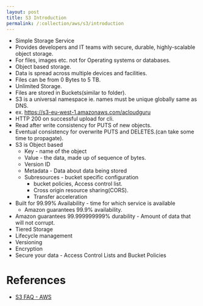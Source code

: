 ```yaml
---
layout: post
title: S3 Introduction
permalink: /:collection/aws/s3/introduction
---
```



* Simple Storage Service
* Provides developers and IT teams with secure, durable, highly-scalable object storage.
* For files, images etc. not for Operating systems or databases.
* Object based storage.
* Data is spread across multiple devices and facilities.
* Files can be from 0 Bytes to 5 TB.
* Unlimited Storage.
* Files are stored in Buckets(similar to folder).
* S3 is a universal namespace ie. names must be unique globally same as DNS.
* ex. https://s3-eu-west-1.amazonaws.com/acloudguru
* HTTP 200 on successful upload for cli.
* Read after write consistency for PUTS of new objects.
* Eventual consistency for overwrite PUTS and DELETES.(can take some time to propagate).
* S3 is Object based
    - Key - name of the object
    - Value - the data, made up of sequence of bytes.
    - Version ID
    - Metadata - Data about data being stored
    - Subresources - bucket specific configuration
        - bucket policies, Access control list.
        - Cross origin resource sharing(CORS).
        - Transfer acceleration
* Built for 99.99% Availability - time for which service is available
    - Amazon guarantees 99.9% availability.
* Amazon guarantees 99.999999999% durability - Amount of data that will not corrupt.
* Tiered Storage
* Lifecycle management
* Versioning
* Encryption
* Secure your data - Access Control Lists and Bucket Policies

# References
* [S3 FAQ - AWS](https://aws.amazon.com/s3/faqs/)
